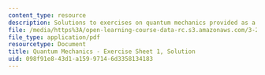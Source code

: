 ```yaml
---
content_type: resource
description: Solutions to exercises on quantum mechanics provided as a study aid.
file: /media/https%3A/open-learning-course-data-rc.s3.amazonaws.com/3-23-electrical-optical-and-magnetic-properties-of-materials-fall-2007/098f91e843d1a15997146d3358134183_qm1_sol.pdf
file_type: application/pdf
resourcetype: Document
title: Quantum Mechanics - Exercise Sheet 1, Solution
uid: 098f91e8-43d1-a159-9714-6d3358134183
---
```

